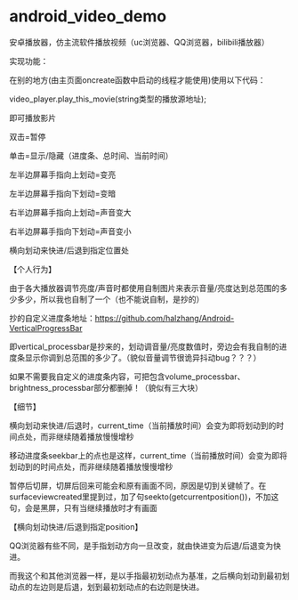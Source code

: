 # android_video_demo
安卓播放器，仿主流软件播放视频（uc浏览器、QQ浏览器，bilibili播放器）

实现功能：

在别的地方(由主页面oncreate函数中启动的线程才能使用)使用以下代码：

video_player.play_this_movie(string类型的播放源地址);

即可播放影片



双击=暂停

单击=显示/隐藏（进度条、总时间、当前时间）

左半边屏幕手指向上划动=变亮

左半边屏幕手指向下划动=变暗

右半边屏幕手指向上划动=声音变大

右半边屏幕手指向下划动=声音变小



横向划动来快进/后退到指定位置处


【个人行为】

由于各大播放器调节亮度/声音时都使用自制图片来表示音量/亮度达到总范围的多少多少，所以我也自制了一个（也不能说自制，是抄的）

抄的自定义进度条地址：https://github.com/halzhang/Android-VerticalProgressBar

即vertical_processbar是抄来的，划动调音量/亮度数值时，旁边会有我自制的进度条显示你调到总范围的多少了。（貌似音量调节很诡异抖动bug？？？）

如果不需要我自定义的进度条内容，可把包含volume_processbar、brightness_processbar部分都删掉！（貌似有三大块）



【细节】

横向划动来快进/后退时，current_time（当前播放时间）会变为即将划动到的时间点处，而非继续随着播放慢慢增秒


移动进度条seekbar上的点也是这样，current_time（当前播放时间）会变为即将划动到的时间点处，而非继续随着播放慢慢增秒


暂停后切屏，切屏后回来可能会和原有画面不同，原因是切到关键帧了。在surfaceviewcreated里提到过，加了句seekto(getcurrentposition())，不加这句，会是黑屏，只有当继续播放时才有画面




【横向划动快进/后退到指定position】

QQ浏览器有些不同，是手指划动方向一旦改变，就由快进变为后退/后退变为快进。

而我这个和其他浏览器一样，是以手指最初划动点为基准，之后横向划动到最初划动点的左边则是后退，划到最初划动点的右边则是快进。

